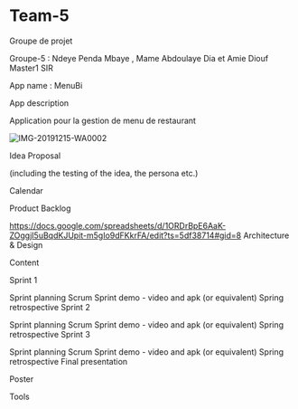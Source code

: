 # Team-5
Groupe de projet 

Groupe-5 :  Ndeye Penda Mbaye  , Mame Abdoulaye Dia et Amie Diouf  Master1 SIR



App name
:
MenuBi

App description

Application pour la gestion de menu de restaurant

![IMG-20191215-WA0002](https://user-images.githubusercontent.com/49824139/70945810-dd901780-204d-11ea-96d4-515f50727e25.jpg)


Idea Proposal

(including the testing of the idea, the persona etc.)

Calendar

Product Backlog

https://docs.google.com/spreadsheets/d/1ORDrBpE6AaK-ZOggjI5uBqdKJUpit-m5gIo9dFKkrFA/edit?ts=5df38714#gid=8
Architecture & Design

Content

Sprint 1

Sprint planning
Scrum
Sprint demo - video and apk (or equivalent)
Spring retrospective
Sprint 2

Sprint planning
Scrum
Sprint demo - video and apk (or equivalent)
Spring retrospective
Sprint 3

Sprint planning
Scrum
Sprint demo - video and apk (or equivalent)
Spring retrospective
Final presentation

Poster

Tools
